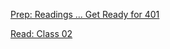 [Prep: Readings ... Get Ready for 401](https://github.com/MURADALSHORMAN/reading-notes/blob/main/Code%20401%20-%20Advanced%20Software%20Development/Prep:%20Readings%20...%20Get%20Ready%20for%20401.md)

[Read: Class 02
](https://github.com/MURADALSHORMAN/reading-notes/blob/main/Code%20401%20-%20Advanced%20Software%20Development/Read2.md)
